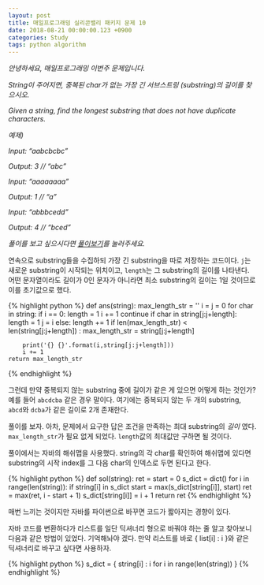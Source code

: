 ```yaml
---
layout: post
title: 매일프로그래밍 실리콘밸리 패키지 문제 10
date: 2018-08-21 00:00:00.123 +0900
categories: Study
tags: python algorithm
---
```


_안녕하세요, 매일프로그래밍 이번주 문제입니다._

_String이 주어지면, 중복된 char가 없는 가장 긴 서브스트링 (substring)의 길이를 찾으시오._

_Given a string, find the longest substring that does not have duplicate characters._

<!--more-->

_예제)_

_Input: “aabcbcbc”_

_Output: 3 // “abc”_

_Input: “aaaaaaaa”_

_Output: 1 // “a”_

_Input: “abbbcedd”_

_Output: 4 // “bced”_

_풀이를 보고 싶으시다면 [풀이보기](http://url6080.mailprogramming.com/wf/click?upn=5YNwhcR4-2FFhQA54IFFE-2FIijGnZEwyyYieIxIap6l3O-2F45Kr4FUGWF6dqpC95cdkgWkZdD4qQzq6jGRLPzeYD4U3UNKLhsE7ixWuvqFUNqkZIhgp5xi-2F6MgrMbnTDDj6FLR-2B-2FbdQFcarRHHIOHTx-2Br5gz6Be27YY1qPc9sdPx3Cs5Kcx0xBTPbqnmbrg8zaxs_Zgoc2ijnN3jtNTS7ITLZKrJdLqoKRo6qqLK1adFq7tfKml2T-2FZpRTvK762Qx0KqP8hZfNth1-2FWGeLDjC0MA6izvl1fraT6qr25VNJZqYSwrq4zqGE8ST-2Bk0JbVsP1IMZhRDh8pqGIbYZ9Gwru10xuH3-2FLuCxWdnJDOSTnGebrEA7G600IdwS1pAbWgA739CQJRAX7v9gP3njUO067uJh2-2FDRDLxthLGlfE16p9GhSMDDoVuMdwNVJ7i4xpXzli2a)를 눌러주세요._

연속으로 substring들을 수집하되 가장 긴 substring을 따로 저장하는 코드이다. `j`는 새로운 substring이 시작되는 위치이고, `length`는 그 substring의 길이를 나타낸다. 어떤 문자열이라도 길이가 0인 문자가 아니라면 최소 substring의 길이는 1일 것이므로 이를 초기값으로 했다.

{% highlight python %}
def ans(string):
max_length_str = ''
i = j = 0
for char in string:
if i == 0:
length = 1
i += 1
continue
if char in string[j:j+length]:
length = 1
j = i
else:
length += 1
if len(max_length_str) < len(string[j:j+length]) :
max_length_str = string[j:j+length]

        print('{} {}'.format(i,string[j:j+length]))
        i += 1
    return max_length_str

{% endhighlight %}

그런데 만약 중복되지 않는 substring 중에 길이가 같은 게 있으면 어떻게 하는 것인가? 예를 들어 `abcdcba` 같은 경우 말이다. 여기에는 중복되지 않는 두 개의 substring, `abcd`와 `dcba`가 같은 길이로 2개 존재한다.

풀이를 보자. 아차, 문제에서 요구한 답은 조건을 만족하는 최대 substring의 _길이_ 였다. `max_length_str`가 필요 없게 되었다. `length`값의 최대값만 구하면 될 것이다.

풀이에서는 자바의 해쉬맵을 사용했다. string의 각 char를 확인하여 해쉬맵에 있다면 substring의 시작 index를 그 다음 char의 인덱스로 두면 된다고 한다.

{% highlight python %}
def sol(string):
ret = start = 0
s_dict = dict()
for i in range(len(string)):
if string[i] in s_dict
start = max(s_dict[string[i]], start)
ret = max(ret, i - start + 1)
s_dict[string[i]] = i + 1
return ret
{% endhighlight %}

매번 느끼는 것이지만 자바를 파이썬으로 바꾸면 코드가 짧아지는 경향이 있다.

자바 코드를 변환하다가 리스트를 일단 딕셔너리 형으로 바꿔야 하는 줄 알고 찾아보니 다음과 같은 방법이 있었다. 기억해놔야 겠다. 만약 리스트를 바로 { list[i] : i }와 같은 딕셔너리로 바꾸고 싶다면 사용하자.

{% highlight python %}
s_dict = { string[i] : i for i in range(len(string)) }
{% endhighlight %}
